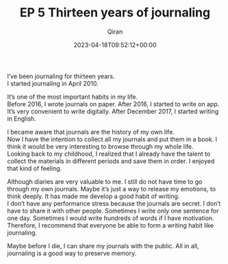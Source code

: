 ﻿---
title: EP 5 Thirteen years of journaling
author: Qiran
type: post
date: 2023-04-18T09:52:12+00:00
aliases: ["/ep-5-thirteen-years-of-journaling/"]
xyz_twap:
  - 1
tags:
  - Journal

---
I&#8217;ve been journaling for thirteen years.  
I started journaling in April 2010.

It&#8217;s one of the most important habits in my life.  
Before 2016, I wrote journals on paper. After 2016, I started to write on app. It&#8217;s very convenient to write digitally. After December 2017, I started writing in English.

I became aware that journals are the history of my own life.  
Now I have the intention to collect all my journals and put them in a book. I think it would be very interesting to browse through my whole life.  
Looking back to my childhood, I realized that I already have the talent to collect the materials in different periods and save them in order. I enjoyed that kind of feeling.

Although diaries are very valuable to me. I still do not have time to go through my own journals. Maybe it&#8217;s just a way to release my emotions, to think deeply. It has made me develop a good habit of writing.  
I don&#8217;t have any performance stress because the journals are secret. I don&#8217;t have to share it with other people. Sometimes I write only one sentence for one day. Sometimes I would write hundreds of words if I have motivation.  
Therefore, I recommend that everyone be able to form a writing habit like journaling.

Maybe before I die, I can share my journals with the public. All in all, journaling is a good way to preserve memory.
